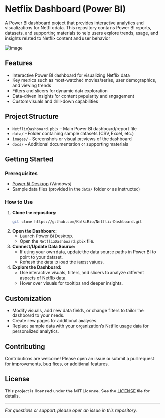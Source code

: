 # Netflix Dashboard (Power BI)

A Power BI dashboard project that provides interactive analytics and visualizations for Netflix data. This repository contains Power BI reports, datasets, and supporting materials to help users explore trends, usage, and insights related to Netflix content and user behavior.

![image](https://github.com/user-attachments/assets/6b624156-14f5-4efb-942f-2ae77204f982)

## Features

- Interactive Power BI dashboard for visualizing Netflix data
- Key metrics such as most-watched movies/series, user demographics, and viewing trends
- Filters and slicers for dynamic data exploration
- Data-driven insights for content popularity and engagement
- Custom visuals and drill-down capabilities

## Project Structure

- `NetflixDashboard.pbix` – Main Power BI dashboard/report file
- `data/` – Folder containing sample datasets (CSV, Excel, etc.)
- `images/` – Screenshots or visual previews of the dashboard
- `docs/` – Additional documentation or supporting materials

## Getting Started

### Prerequisites

- [Power BI Desktop](https://powerbi.microsoft.com/desktop/) (Windows)
- Sample data files (provided in the `data/` folder or as instructed)

### How to Use

1. **Clone the repository:**
    ```bash
    git clone https://github.com/KalkiRio/Netflix-Dashboard.git
    ```
2. **Open the Dashboard:**
    - Launch Power BI Desktop.
    - Open the `NetflixDashboard.pbix` file.
3. **Connect/Update Data Source:**
    - If using your own data, update the data source paths in Power BI to point to your dataset.
    - Refresh the data to load the latest values.
4. **Explore the Dashboard:**
    - Use interactive visuals, filters, and slicers to analyze different aspects of Netflix data.
    - Hover over visuals for tooltips and deeper insights.

## Customization

- Modify visuals, add new data fields, or change filters to tailor the dashboard to your needs.
- Create new pages for additional analyses.
- Replace sample data with your organization’s Netflix usage data for personalized analytics.

## Contributing

Contributions are welcome! Please open an issue or submit a pull request for improvements, bug fixes, or additional features.

## License

This project is licensed under the MIT License. See the [LICENSE](LICENSE) file for details.

---

*For questions or support, please open an issue in this repository.*
